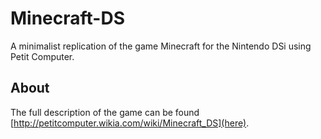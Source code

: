 # Minecraft-DS
A minimalist replication of the game Minecraft for the Nintendo DSi using Petit Computer.

## About
The full description of the game can be found [http://petitcomputer.wikia.com/wiki/Minecraft_DS](here).
